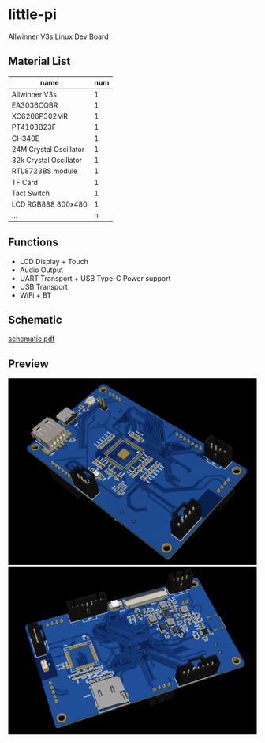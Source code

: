 # little-pi

Allwinner V3s Linux Dev Board

## Material List
|name|num|
|----|----|
|Allwinner V3s|1|
|EA3036CQBR|1|
|XC6206P302MR|1|
|PT4103B23F|1|
|CH340E|1|
|24M Crystal Oscillator|1|
|32k Crystal Oscillator|1|
|RTL8723BS module|1|
|TF Card|1|
|Tact Switch|1|
|LCD RGB888 800x480|1|
|...|n|

## Functions
- LCD Display + Touch
- Audio Output
- UART Transport + USB Type-C Power support
- USB Transport
- WiFi + BT

## Schematic
[schematic pdf](SCH_Schematic-Little-Pi-Core-Borad.pdf)

## Preview
![preview1](little-pi-preview-1.png)
![preview2](little-pi-preview-2.png)
